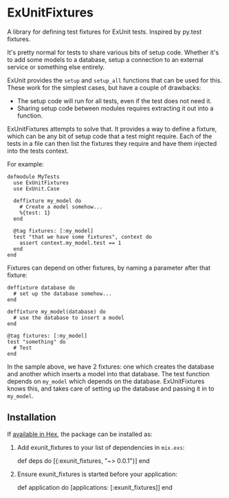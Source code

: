 # ExUnitFixtures

A library for defining test fixtures for ExUnit tests. Inspired by py.test
fixtures.

It's pretty normal for tests to share various bits of setup code. Whether it's
to add some models to a database, setup a connection to an external service or
something else entirely.

ExUnit provides the `setup` and `setup_all` functions that can be used for
this.  These work for the simplest cases, but have a couple of drawbacks:

- The setup code will run for all tests, even if the test does not need it.
- Sharing setup code between modules requires extracting it out into a function.

ExUnitFixtures attempts to solve that. It provides a way to define a fixture,
which can be any bit of setup code that a test might require. Each of the tests
in a file can then list the fixtures they require and have them injected into
the tests context.

For example:

    defmodule MyTests
      use ExUnitFixtures
      use ExUnit.Case

      deffixture my_model do
        # Create a model somehow...
        %{test: 1}
      end

      @tag fixtures: [:my_model]
      test "that we have some fixtures", context do
        assert context.my_model.test == 1
      end
    end

Fixtures can depend on other fixtures, by naming a parameter after that fixture:

    deffixture database do
      # set up the database somehow...
    end

    deffixture my_model(database) do
      # use the database to insert a model
    end

    @tag fixtures: [:my_model]
    test "something" do
      # Test
    end

In the sample above, we have 2 fixtures: one which creates the database and another which inserts a model into that database.  The test function depends on `my_model` which depends on the database.  ExUnitFixtures knows this, and takes care of setting up the database and passing it in to `my_model`.

## Installation

If [available in Hex](https://hex.pm/docs/publish), the package can be installed as:

  1. Add exunit_fixtures to your list of dependencies in `mix.exs`:

        def deps do
          [{:exunit_fixtures, "~> 0.0.1"}]
        end

  2. Ensure exunit_fixtures is started before your application:

        def application do
          [applications: [:exunit_fixtures]]
        end
